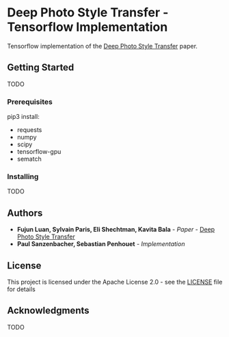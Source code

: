# Deep Photo Style Transfer - Tensorflow Implementation

Tensorflow implementation of the [Deep Photo Style Transfer](https://arxiv.org/abs/1703.07511) paper.

## Getting Started

TODO

### Prerequisites

pip3 install:
- requests
- numpy
- scipy
- tensorflow-gpu
- sematch

### Installing

TODO

## Authors

* **Fujun Luan, Sylvain Paris, Eli Shechtman, Kavita Bala** - *Paper* -  [Deep Photo Style Transfer](https://arxiv.org/abs/1703.07511)
* **Paul Sanzenbacher, Sebastian Penhouet** - *Implementation*

## License

This project is licensed under the Apache License 2.0 - see the [LICENSE](LICENSE) file for details

## Acknowledgments

TODO
